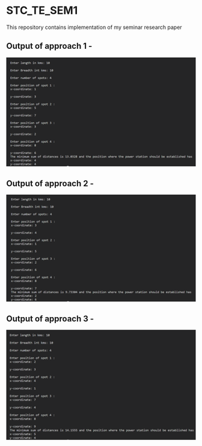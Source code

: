 # STC_TE_SEM1
This repository contains implementation of my seminar research paper

## Output of approach 1 - 
![output 1](https://github.com/Adisangwai/STC_TE_SEM1/blob/main/approach1_output.png)

## Output of approach 2 - 
![output 1](https://github.com/Adisangwai/STC_TE_SEM1/blob/main/approach2_output.png)

## Output of approach 3 - 
![output 1](https://github.com/Adisangwai/STC_TE_SEM1/blob/main/approach3_output.png)
